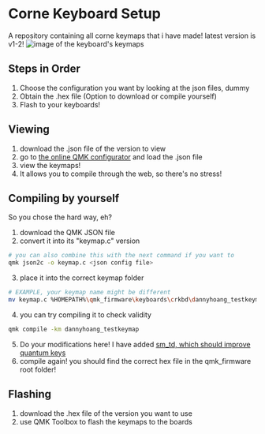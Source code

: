 # Corne Keyboard Setup

A repository containing all corne keymaps that i have made! latest version is v1-2!
![image of the keyboard's keymaps](https://github.com/user-attachments/assets/e396b43e-4ecf-4153-8140-ad0a587c97aa)

## Steps in Order
1) Choose the configuration you want by looking at the json files, dummy
2) Obtain the .hex file (Option to download or compile yourself)
3) Flash to your keyboards!

## Viewing
1) download the .json file of the version to view
2) go to [the online QMK configurator](https://config.qmk.fm/#/crkbd/rev1/LAYOUT_split_3x6_3) and load the .json file
3) view the keymaps!
4) It allows you to compile through the web, so there's no stress!

## Compiling by yourself
So you chose the hard way, eh?
1) download the QMK JSON file
2) convert it into its "keymap.c" version
```bash
# you can also combine this with the next command if you want to
qmk json2c -o keymap.c <json config file>
```
3) place it into the correct keymap folder
```bash
# EXAMPLE, your keymap name might be different
mv keymap.c %HOMEPATH%\qmk_firmware\keyboards\crkbd\dannyhoang_testkeymap
```
4) you can try compiling it to check validity
```bash
qmk compile -km dannyhoang_testkeymap
```
5) Do your modifications here! I have added [sm_td, which should improve quantum keys](https://github.com/stasmarkin/sm_td)
6) compile again! you should find the correct hex file in the qmk_firmware root folder!


## Flashing 
1) download the .hex file of the version you want to use
2) use QMK Toolbox to flash the keymaps to the boards

